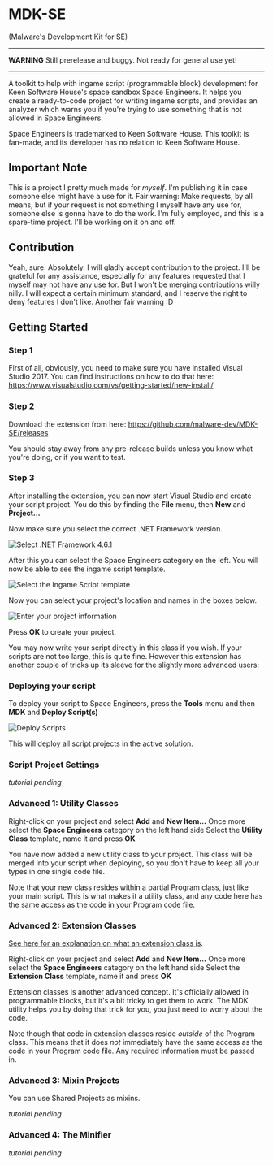 # MDK-SE
(Malware's Development Kit for SE)

----

**WARNING** Still prerelease and buggy. Not ready for general use yet!

----

A toolkit to help with ingame script (programmable block) development for Keen Software House's space sandbox Space Engineers. It helps you create a ready-to-code project for writing ingame scripts, and provides  an analyzer which warns you if you're trying to use something that is not allowed in Space Engineers.

Space Engineers is trademarked to Keen Software House. This toolkit is fan-made, and its developer has no relation to Keen Software House.

## Important Note
This is a project I pretty much made for _myself_. I'm publishing it in case someone else might have a use for it. Fair warning: Make requests, by all means, but if your request is not something I myself have any use for, someone else is gonna have to do the work. I'm fully employed, and this is a spare-time project. I'll be working on it on and off.

## Contribution
Yeah, sure. Absolutely. I will gladly accept contribution to the project. I'll be grateful for any assistance, especially for any features requested that I myself may not have any use for. But I won't be merging contributions willy nilly. I will expect a certain minimum standard, and I reserve the right to deny features I don't like. Another fair warning :D

## Getting Started

### Step 1
First of all, obviously, you need to make sure you have installed Visual Studio 2017. You can find instructions on how to do that here:
https://www.visualstudio.com/vs/getting-started/new-install/



### Step 2
Download the extension from here:
https://github.com/malware-dev/MDK-SE/releases

You should stay away from any pre-release builds unless you know what you're doing, or if you want to test.



### Step 3
After installing the extension, you can now start Visual Studio and create your script project. You do this by finding the **File** menu, then **New** and **Project...**

Now make sure you select the correct .NET Framework version.

![Select .NET Framework 4.6.1](https://github.com/malware-dev/MDK-SE/blob/master/images/wiki-newproject-framework.jpg)

After this you can select the Space Engineers category on the left. You will now be able to see the ingame script template.

![Select the Ingame Script template](https://github.com/malware-dev/MDK-SE/blob/master/images/wiki-newproject-template.jpg)



Now you can select your project's location and names in the boxes below.

![Enter your project information](https://github.com/malware-dev/MDK-SE/blob/master/images/wiki-newproject-properties.jpg)

Press **OK** to create your project.

You may now write your script directly in this class if you wish. If your scripts are not too large, this is quite fine. However this extension has another couple of tricks up its sleeve for the slightly more advanced users:



### Deploying your script
To deploy your script to Space Engineers, press the **Tools** menu and then **MDK** and **Deploy Script(s)**

![Deploy Scripts](https://github.com/malware-dev/MDK-SE/blob/master/images/wiki-deploy.jpg)

This will deploy all script projects in the active solution.



### Script Project Settings

_tutorial pending_



### Advanced 1: Utility Classes

Right-click on your project and select **Add** and **New Item...**
Once more select the **Space Engineers** category on the left hand side
Select the **Utility Class** template, name it and press **OK**

You have now added a new utility class to your project. This class will be merged into your script when deploying, so you don't have to keep all your types in one single code file.

Note that your new class resides within a partial Program class, just like your main script. This is what makes it a utility class, and any code here has the same access as the code in your Program code file.



### Advanced 2: Extension Classes

[See here for an explanation on what an extension class is](https://docs.microsoft.com/en-us/dotnet/csharp/programming-guide/classes-and-structs/extension-methods).

Right-click on your project and select **Add** and **New Item...**
Once more select the **Space Engineers** category on the left hand side
Select the **Extension Class** template, name it and press **OK**

Extension classes is another advanced concept. It's officially allowed in programmable blocks, but it's a bit tricky to get them to work. The MDK utility helps you by doing that trick for you, you just need to worry about the code.

Note though that code in extension classes reside _outside_ of the Program class. This means that it does _not_ immediately have the same access as the code in your Program code file. Any required information must be passed in.



### Advanced 3: Mixin Projects
You can use Shared Projects as mixins.

_tutorial pending_



### Advanced 4: The Minifier

_tutorial pending_